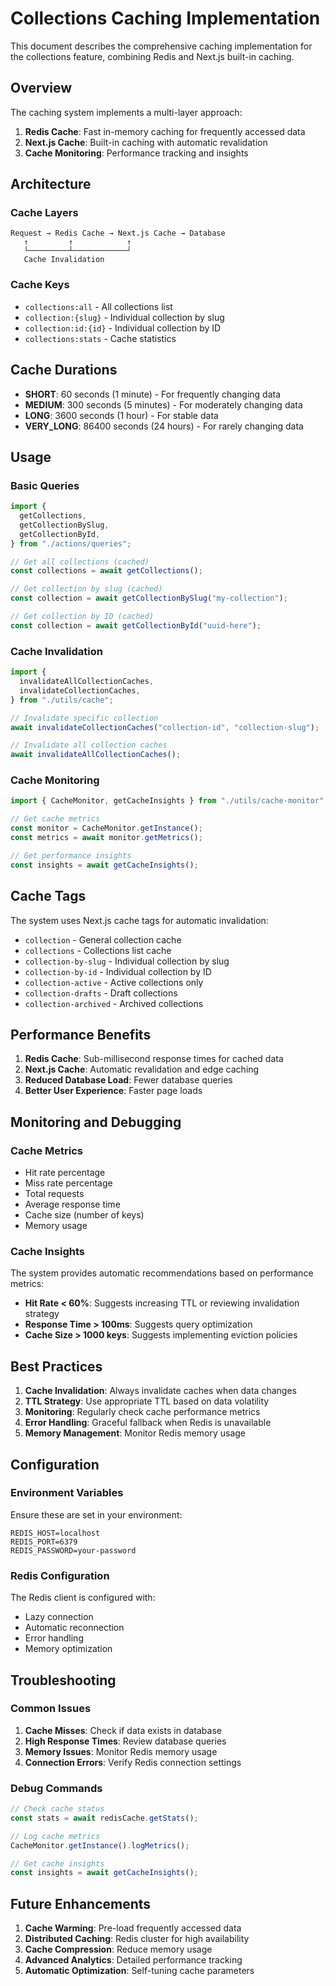 # Collections Caching Implementation

This document describes the comprehensive caching implementation for the collections feature, combining Redis and Next.js built-in caching.

## Overview

The caching system implements a multi-layer approach:

1. **Redis Cache**: Fast in-memory caching for frequently accessed data
2. **Next.js Cache**: Built-in caching with automatic revalidation
3. **Cache Monitoring**: Performance tracking and insights

## Architecture

### Cache Layers

```
Request → Redis Cache → Next.js Cache → Database
   ↑         ↑            ↑
   └─────────┴────────────┘
   Cache Invalidation
```

### Cache Keys

- `collections:all` - All collections list
- `collection:{slug}` - Individual collection by slug
- `collection:id:{id}` - Individual collection by ID
- `collections:stats` - Cache statistics

## Cache Durations

- **SHORT**: 60 seconds (1 minute) - For frequently changing data
- **MEDIUM**: 300 seconds (5 minutes) - For moderately changing data
- **LONG**: 3600 seconds (1 hour) - For stable data
- **VERY_LONG**: 86400 seconds (24 hours) - For rarely changing data

## Usage

### Basic Queries

```typescript
import {
  getCollections,
  getCollectionBySlug,
  getCollectionById,
} from "./actions/queries";

// Get all collections (cached)
const collections = await getCollections();

// Get collection by slug (cached)
const collection = await getCollectionBySlug("my-collection");

// Get collection by ID (cached)
const collection = await getCollectionById("uuid-here");
```

### Cache Invalidation

```typescript
import {
  invalidateAllCollectionCaches,
  invalidateCollectionCaches,
} from "./utils/cache";

// Invalidate specific collection
await invalidateCollectionCaches("collection-id", "collection-slug");

// Invalidate all collection caches
await invalidateAllCollectionCaches();
```

### Cache Monitoring

```typescript
import { CacheMonitor, getCacheInsights } from "./utils/cache-monitor";

// Get cache metrics
const monitor = CacheMonitor.getInstance();
const metrics = await monitor.getMetrics();

// Get performance insights
const insights = await getCacheInsights();
```

## Cache Tags

The system uses Next.js cache tags for automatic invalidation:

- `collection` - General collection cache
- `collections` - Collections list cache
- `collection-by-slug` - Individual collection by slug
- `collection-by-id` - Individual collection by ID
- `collection-active` - Active collections only
- `collection-drafts` - Draft collections
- `collection-archived` - Archived collections

## Performance Benefits

1. **Redis Cache**: Sub-millisecond response times for cached data
2. **Next.js Cache**: Automatic revalidation and edge caching
3. **Reduced Database Load**: Fewer database queries
4. **Better User Experience**: Faster page loads

## Monitoring and Debugging

### Cache Metrics

- Hit rate percentage
- Miss rate percentage
- Total requests
- Average response time
- Cache size (number of keys)
- Memory usage

### Cache Insights

The system provides automatic recommendations based on performance metrics:

- **Hit Rate < 60%**: Suggests increasing TTL or reviewing invalidation strategy
- **Response Time > 100ms**: Suggests query optimization
- **Cache Size > 1000 keys**: Suggests implementing eviction policies

## Best Practices

1. **Cache Invalidation**: Always invalidate caches when data changes
2. **TTL Strategy**: Use appropriate TTL based on data volatility
3. **Monitoring**: Regularly check cache performance metrics
4. **Error Handling**: Graceful fallback when Redis is unavailable
5. **Memory Management**: Monitor Redis memory usage

## Configuration

### Environment Variables

Ensure these are set in your environment:

```env
REDIS_HOST=localhost
REDIS_PORT=6379
REDIS_PASSWORD=your-password
```

### Redis Configuration

The Redis client is configured with:

- Lazy connection
- Automatic reconnection
- Error handling
- Memory optimization

## Troubleshooting

### Common Issues

1. **Cache Misses**: Check if data exists in database
2. **High Response Times**: Review database queries
3. **Memory Issues**: Monitor Redis memory usage
4. **Connection Errors**: Verify Redis connection settings

### Debug Commands

```typescript
// Check cache status
const stats = await redisCache.getStats();

// Log cache metrics
CacheMonitor.getInstance().logMetrics();

// Get cache insights
const insights = await getCacheInsights();
```

## Future Enhancements

1. **Cache Warming**: Pre-load frequently accessed data
2. **Distributed Caching**: Redis cluster for high availability
3. **Cache Compression**: Reduce memory usage
4. **Advanced Analytics**: Detailed performance tracking
5. **Automatic Optimization**: Self-tuning cache parameters
